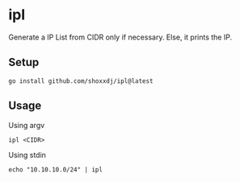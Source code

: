# ipl

Generate a IP List from CIDR only if necessary.
Else, it prints the IP.

## Setup

```
go install github.com/shoxxdj/ipl@latest
```

## Usage

Using argv

```
ipl <CIDR>
```

Using stdin

```
echo "10.10.10.0/24" | ipl
```

